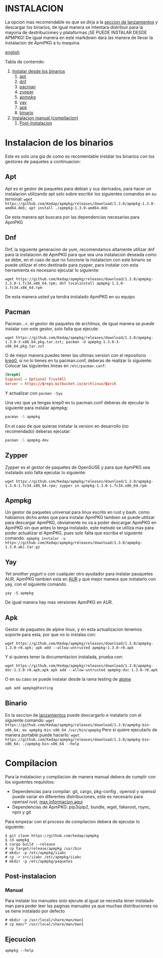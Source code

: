 # INSTALACION

La opcion mas recomendable es que se dirja a la [seccion de lanzamientos](https://github.com/Kedap/apmpkg/releases/) y descargar los binarios, de igual manera se intentara distribuir para la mayoria de destribuciones y plataformas ¡SE PUEDE INSTALAR DESDE APMPKG! De igual manera en este markdown dara las manera de llevar la instalacion de ApmPKG a tu maquina.

[english](./instalacion_en.md)

Tabla de contenido:
1. [Instalar desde los binarios](#instalacion-de-los-binarios)
	1. [apt](#apt)
	2. [dnf](#dnf)
	3. [pacman](#pacman)
	4. [zypper](#zypper)
	5. [apmpkg](#apmpkg)
	6. [yay](#yay)
	7. [apk](#apk)
	8. [binario](#binario)
2. [Instalacion manual (compilacion)](#compilacion)
	1. [Post-Instalacion](#post-instalacion)

# Instalacion de los binarios
Este es solo una gia de como es recomentable instalar los binarios con los gestores de paquetes a continuacion:

## Apt
Apt es el gestor de paquetes para debian y sus derivados, para hacer un instalacion utilizando apt solo sobre escribir los siguientes comandos en su terminal:
`wget https://github.com/Kedap/apmpkg/releases/download/1.3.0/apmpkg-1.3.0-amd64.deb; apt install ./apmpkg-1.3.0-amd64.deb`

De esta manera apt buscara por las dependencias necesarias para ApmPKG

## Dnf
Dnf, la siguiente generacion de yum, recomendamos altamente utilizar dnf para la instalacion de ApmPKG para que sea una instalacion deseada como se debe, en el caso de que no funcione la instalacion con este binario se puede utilizar el otro destinado para zypper, para instalar con esta herramienta es necesario ejecutar lo siguiente:

`wget https://github.com/Kedap/apmpkg/releases/download/1.3.0/apmpkg-1.3.0-1.fc34.x86_64.rpm; dnf localinstall apmpkg-1.3.0-1.fc34.x86_64.rpm`

De esta manera usted ya tendra instalado ApmPKG en su equipo

## Pacman
Pacman...<. el gestor de paquetes de archlinux, de igual manera se puede instalar con este gestor, solo falta que ejecute:

`wget https://github.com/Kedap/apmpkg/releases/download/1.3.0/apmpkg-1.3.0-3-x86_64.pkg.tar.zst; pacman -U apmpkg-1.3.0-3-x86_64.pkg.tar.zst`

O de mejor manera puedes tener las ultimas version con el repositorio [krep0](https://krep0.bitbucket.io/archlinux/), si no lo tienes en tu pacman.conf, deberas de realizar lo siguiente:
Colocar las siguientes lineas en `/etc/pacman.conf`:
```toml
[krep0]
SigLevel = Optional TrustAll
Server = https://$repo.bitbucket.io/archlinux/$arch
```
Y actualizar con `pacman -Syu`

Una vez que ya tengas krep0 en tu pacman.conf deberas de ejecutar lo siguiente para instalar apmpkg:

```sh
pacman -S apmpkg
```

En el caso de que quieras instalar la version en desarrollo (no recomendado) deberas ejecutar:
```sh
pacman -S apmpkg-dev
```

## Zypper
Zypper es el gestor de paquetes de OpenSUSE y para que ApmPKG sea instalado solo falta ejecutar lo siguiente:

`wget https://github.com/Kedap/apmpkg/releases/download/1.3.0/apmpkg-1.3.0-1.fc34.x86_64.rpm; zypper in apmpkg-1.3.0-1.fc34.x86_64.rpm`

## Apmpkg
Un gestor de paquetes universal para linux escrito en rust y bash. como habiamos dicho antes que para instalar ApmPKG tambien se puede utilizar para descargar ApmPKG, obviamente no va a poder descargar ApmPKG en ApmPKG sin que antes lo tenga instalado, este metodo se utiliza mas para poder actualizar el ApmPKG, pues solo falta que escriba el siguiente comando.
`apmpkg instalar -u https://github.com/Kedap/apmpkg/releases/download/1.3.0/apmpkg-1.3.0.abi.tar.gz`

## Yay
*Yet another yogurt* o con cualquier otro ayudador para instalar pauquetes AUR, ApmPKG tambien esta en [AUR](https://aur.archlinux.org/packages/apmpkg) y que mejor manera que instalarlo con yay, con el siguiente comando

`yay -S apmpkg`

De igual manera hay mas versiones ApmPKG en AUR.

## Apk
Gestor de paquetes de alpine linux, y en esta actualizacion tenemos soporte para esta,
por que no lo instalas con:
```
wget https://github.com/Kedap/apmpkg/releases/download/1.3.0/apmpkg-1.3.0-r0.apk; apk add --allow-untrusted apmpkg-1.3.0-r0.apk
```
Y si quieres tener la documentacion instalada, prueba con:
```
wget https://github.com/Kedap/apmpkg/releases/download/1.3.0/apmpkg-doc-1.3.0-r0.apk;apk apk add --allow-untrusted apmpkg-doc-1.3.0-r0.apk
```
O en su caso se puede instalar desde la rama testing de [alpine](https://wiki.alpinelinux.org/wiki/Alpine_Linux_package_management#Repository_pinning)

```sh
apk add apmpkg@testing
```

## Binario
En la seccion de [lanzamientos](https://github.com/Kedap/apmpkg/releases/) puede descargarlo e instalarlo con el siguiente comando:
`wget https://github.com/Kedap/apmpkg/releases/download/1.3.0/apmpkg-bin-x86_64; mv apmpkg-bin-x86_64 /usr/bin/apmpkg`
Pero si quiere ejecutarlo de manera portable puede hacerlo:
`wget https://github.com/Kedap/apmpkg/releases/download/1.3.0/apmpkg-bin-x86_64; ./apmpkg-bin-x86_64 --help`


# Compilacion

Para la instalacion y compilacion de manera manual debera de cumplir con los siguientes requisitos:

- Dependencias para compilar: git, cargo, pkg-config , openssl y openssl puede variar en diferentes distribuciones, este es necesario para openssl rust, [mas informacion aqui](https://docs.rs/openssl/0.10.33/openssl/index.html#automatic)
- Dependencias de ApmPKG: pip3/pip2, bundle, wget, fakeroot, rsync, npm y git

Para empezar con el proceso de compilacion debera de ejecutar lo siguiente:

```
$ git clone https://github.com/kedap/apmpkg
$ cd apmpkg
$ cargo build --release
# cp target/release/apmpkg /usr/bin
# mkdir -p /etc/apmpkg/iiabc
# cp -r src/iiabc /etc/apmpkg/iiabc
# mkdir -p /etc/apmpkg/paquetes
```
## Post-instalacion
### Manual
Para instalar los manuales solo ejecute al igual se necesita tener instalado man para poder leer las paginas manuales ya que muchas distribuciones no se tiene instalado por defecto
```
# mkdir -p /usr/local/share/man/man1
# cp man/* /usr/local/share/man/man1
```
## Ejecucion
`apmpkg --help`
